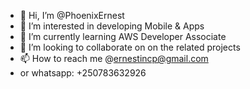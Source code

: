 - 👋 Hi, I’m @PhoenixErnest
- 👀 I’m interested in developing Mobile & Apps
- 🌱 I’m currently learning AWS Developer Associate
- 💞️ I’m looking to collaborate on on the related projects
- 📫 How to reach me @ernestincp@gmail.com 
- or whatsapp: +250783632926

<!---
PhoenixErnest/PhoenixErnest is a ✨ special ✨ repository because its `README.md` (this file) appears on your GitHub profile.
You can click the Preview link to take a look at your changes.
--->
